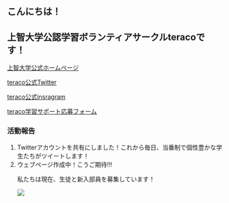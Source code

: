 <html>
<head>
<link rel="stylesheet" href="https://ycdycd.github.io//style.css"/>
<title>学習支援ボランティアサークル</title>
</head>

<body>
<h2>こんにちは！</h2>
<h2>上智大学公認学習ボランティアサークルteracoです！</h2>
	<p><a href="https://www.sophia.ac.jp/">上智大学公式ホームページ</a></p>
<p>
	<a href="https://twitter.com/teraco_sophia">teraco公式Twitter</a>
</p>
<p>
	<a href="https://www.instagram.com/teraco_sophia/">teraco公式insragram</a>
</p>
<p>
   <a href="https://docs.google.com/forms/d/e/1FAIpQLSeo8wmTybTc1FguDubcO_ezGijsVdgObJA8aWEl_C9H_NmSFg/viewform">teraco学習サポート応募フォーム</a>
</p>
<h3>活動報告</h3>
<ol>
	<li>Twitterアカウントを共有にしました！これから毎日、当番制で個性豊かな学生たちがツイートします！</li>
	<li>ウェブページ作成中！こうご期待!!!</li>
<p>私たちは現在、生徒と新入部員を募集しています！</p>
<img src="https://shinkan.circleapp.jp/oc-content/uploads/0/12.jpg"
</ol>
</body>
</html>
